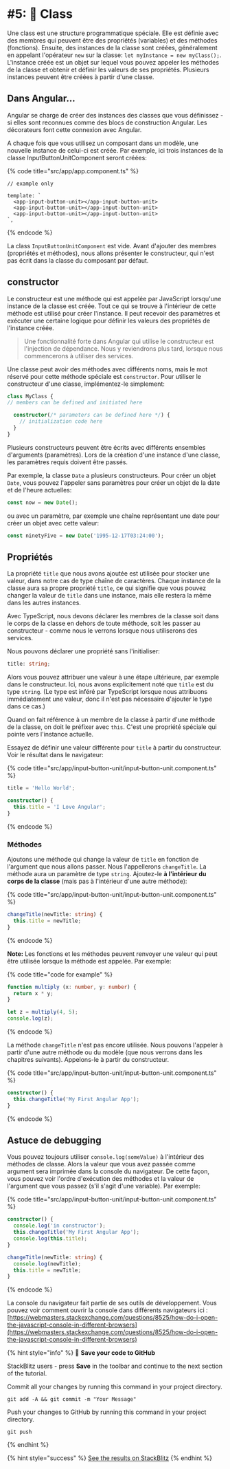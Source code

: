 # #5: 💼 Class

Une class est une structure programmatique spéciale. Elle est définie avec des membres qui peuvent être des propriétés \(variables\) et des méthodes \(fonctions\). Ensuite, des instances de la classe sont créées, généralement en appelant l'opérateur `new` sur la classe: `let myInstance = new myClass();`. L'instance créée est un objet sur lequel vous pouvez appeler les méthodes de la classe et obtenir et définir les valeurs de ses propriétés. Plusieurs instances peuvent être créées à partir d'une classe.

## Dans Angular...

Angular se charge de créer des instances des classes que vous définissez - si elles sont reconnues comme des blocs de construction Angular. Les décorateurs font cette connexion avec Angular.

A chaque fois que vous utilisez un composant dans un modèle, une nouvelle instance de celui-ci est créée. Par exemple, ici trois instances de la classe InputButtonUnitComponent seront créées:

{% code title="src/app/app.component.ts" %}
```markup
// example only

template: `
  <app-input-button-unit></app-input-button-unit>
  <app-input-button-unit></app-input-button-unit>
  <app-input-button-unit></app-input-button-unit>
`,
```
{% endcode %}

La class `InputButtonUnitComponent` est vide. Avant d'ajouter des membres \(propriétés et méthodes\), nous allons présenter le constructeur, qui n'est pas écrit dans la classe du composant par défaut.

## constructor

Le constructeur est une méthode qui est appelée par JavaScript lorsqu'une instance de la classe est créée. Tout ce qui se trouve à l'intérieur de cette méthode est utilisé pour créer l'instance. Il peut recevoir des paramètres et exécuter une certaine logique pour définir les valeurs des propriétés de l'instance créée.

> Une fonctionnalité forte dans Angular qui utilise le constructeur est l'injection de dépendance. Nous y reviendrons plus tard, lorsque nous commencerons à utiliser des services.

Une classe peut avoir des méthodes avec différents noms, mais le mot réservé pour cette méthode spéciale est `constructor`. Pour utiliser le constructeur d'une classe, implémentez-le simplement:

```typescript
class MyClass {
// members can be defined and initiated here

  constructor(/* parameters can be defined here */) {
    // initialization code here
  }
}

```

Plusieurs constructeurs peuvent être écrits avec différents ensembles d'arguments \(paramètres\). Lors de la création d'une instance d'une classe, les paramètres requis doivent être passés.

Par exemple, la classe `Date` a plusieurs constructeurs. Pour créer un objet `Date`, vous pouvez l'appeler sans paramètres pour créer un objet de la date et de l'heure actuelles:

```typescript
const now = new Date();
```

ou avec un paramètre, par exemple une chaîne représentant une date pour créer un objet avec cette valeur:

```typescript
const ninetyFive = new Date('1995-12-17T03:24:00');
```

## Propriétés

La propriété `title` que nous avons ajoutée est utilisée pour stocker une valeur, dans notre cas de type chaîne de caractères. Chaque instance de la classe aura sa propre propriété `title`, ce qui signifie que vous pouvez changer la valeur de `title` dans une instance, mais elle restera la même dans les autres instances.

Avec TypeScript, nous devons déclarer les membres de la classe soit dans le corps de la classe en dehors de toute méthode, soit les passer au constructeur - comme nous le verrons lorsque nous utiliserons des services.

Nous pouvons déclarer une propriété sans l'initialiser:

```typescript
title: string;
```

Alors vous pouvez attribuer une valeur à une étape ultérieure, par exemple dans le constructeur. Ici, nous avons explicitement noté que `title` est du type `string`. \(Le type est inféré par TypeScript lorsque nous attribuons immédiatement une valeur, donc il n'est pas nécessaire d'ajouter le type dans ce cas.\)

Quand on fait référence à un membre de la classe à partir d'une méthode de la classe, on doit le préfixer avec `this`. C'est une propriété spéciale qui pointe vers l'instance actuelle.

Essayez de définir une valeur différente pour `title` à partir du constructeur. Voir le résultat dans le navigateur:

{% code title="src/app/input-button-unit/input-button-unit.component.ts" %}
```typescript
title = 'Hello World';

constructor() { 
  this.title = 'I Love Angular';
}
```
{% endcode %}

### Méthodes

Ajoutons une méthode qui change la valeur de `title` en fonction de l'argument que nous allons passer. Nous l'appellerons `changeTitle`. La méthode aura un paramètre de type `string`. Ajoutez-le **à l'intérieur du corps de la classe** \(mais pas à l'intérieur d'une autre méthode\):

{% code title="src/app/input-button-unit/input-button-unit.component.ts" %}
```typescript
changeTitle(newTitle: string) {
  this.title = newTitle;
}
```
{% endcode %}

**Note:** Les fonctions et les méthodes peuvent renvoyer une valeur qui peut être utilisée lorsque la méthode est appelée. Par exemple:

{% code title="code for example" %}
```typescript
function multiply (x: number, y: number) {
  return x * y;
}

let z = multiply(4, 5);
console.log(z);
```
{% endcode %}

La méthode `changeTitle` n'est pas encore utilisée. Nous pouvons l'appeler à partir d'une autre méthode ou du modèle \(que nous verrons dans les chapitres suivants\). Appelons-le à partir du constructeur.

{% code title="src/app/input-button-unit/input-button-unit.component.ts" %}
```typescript
constructor() { 
  this.changeTitle('My First Angular App');
}
```
{% endcode %}

## Astuce de debugging

Vous pouvez toujours utiliser `console.log(someValue)` à l'intérieur des méthodes de classe. Alors la valeur que vous avez passée comme argument sera imprimée dans la console du navigateur. De cette façon, vous pouvez voir l'ordre d'exécution des méthodes et la valeur de l'argument que vous passez \(s'il s'agit d'une variable\). Par exemple:

{% code title="src/app/input-button-unit/input-button-unit.component.ts" %}
```typescript
constructor() { 
  console.log('in constructor');
  this.changeTitle('My First Angular App');
  console.log(this.title);
}

changeTitle(newTitle: string) {
  console.log(newTitle);
  this.title = newTitle;
}
```
{% endcode %}

La console du navigateur fait partie de ses outils de développement. Vous pouvez voir comment ouvrir la console dans différents navigateurs ici : [https://webmasters.stackexchange.com/questions/8525/how-do-i-open-the-javascript-console-in-different-browsers](https://webmasters.stackexchange.com/questions/8525/how-do-i-open-the-javascript-console-in-different-browsers)

{% hint style="info" %}
💾 **Save your code to GitHub**

StackBlitz users - press **Save** in the toolbar and continue to the next section of the tutorial.

Commit all your changes by running this command in your project directory.

```
git add -A && git commit -m "Your Message"
```

Push your changes to GitHub by running this command in your project directory.

```
git push
```
{% endhint %}

{% hint style="success" %}
[See the results on StackBlitz](https://stackblitz.com/github/ng-girls/todo-list-tutorial/tree/master/examples/0\_05-class)
{% endhint %}
